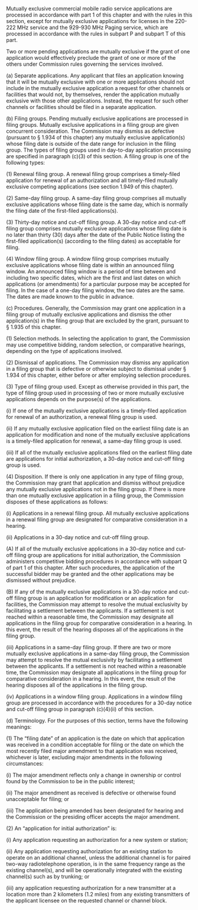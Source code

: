 Mutually exclusive commercial mobile radio service applications are processed in accordance with part 1 of this chapter and with the rules in this section, except for mutually exclusive applications for licenses in the 220-222 MHz service and the 929-930 MHz Paging service, which are processed in accordance with the rules in subpart P and subpart T of this part.

Two or more pending applications are mutually exclusive if the grant of one application would effectively preclude the grant of one or more of the others under Commission rules governing the services involved.

(a) Separate applications. Any applicant that files an application knowing that it will be mutually exclusive with one or more applications should not include in the mutually exclusive application a request for other channels or facilities that would not, by themselves, render the application mutually exclusive with those other applications. Instead, the request for such other channels or facilities should be filed in a separate application.

(b) Filing groups. Pending mutually exclusive applications are processed in filing groups. Mutually exclusive applications in a filing group are given concurrent consideration. The Commission may dismiss as defective (pursuant to § 1.934 of this chapter) any mutually exclusive application(s) whose filing date is outside of the date range for inclusion in the filing group. The types of filing groups used in day-to-day application processing are specified in paragraph (c)(3) of this section. A filing group is one of the following types:

(1) Renewal filing group. A renewal filing group comprises a timely-filed application for renewal of an authorization and all timely-filed mutually exclusive competing applications (see section 1.949 of this chapter).

(2) Same-day filing group. A same-day filing group comprises all mutually exclusive applications whose filing date is the same day, which is normally the filing date of the first-filed applications(s).

(3) Thirty-day notice and cut-off filing group. A 30-day notice and cut-off filing group comprises mutually exclusive applications whose filing date is no later than thirty (30) days after the date of the Public Notice listing the first-filed application(s) (according to the filing dates) as acceptable for filing.

(4) Window filing group. A window filing group comprises mutually exclusive applications whose filing date is within an announced filing window. An announced filing window is a period of time between and including two specific dates, which are the first and last dates on which applications (or amendments) for a particular purpose may be accepted for filing. In the case of a one-day filing window, the two dates are the same. The dates are made known to the public in advance.

(c) Procedures. Generally, the Commission may grant one application in a filing group of mutually exclusive applications and dismiss the other application(s) in the filing group that are excluded by the grant, pursuant to § 1.935 of this chapter.

(1) Selection methods. In selecting the application to grant, the Commission may use competitive bidding, random selection, or comparative hearings, depending on the type of applications involved.

(2) Dismissal of applications. The Commission may dismiss any application in a filing group that is defective or otherwise subject to dismissal under § 1.934 of this chapter, either before or after employing selection procedures.

(3) Type of filing group used. Except as otherwise provided in this part, the type of filing group used in processing of two or more mutually exclusive applications depends on the purpose(s) of the applications.

(i) If one of the mutually exclusive applications is a timely-filed application for renewal of an authorization, a renewal filing group is used.

(ii) If any mutually exclusive application filed on the earliest filing date is an application for modification and none of the mutually exclusive applications is a timely-filed application for renewal, a same-day filing group is used.

(iii) If all of the mutually exclusive applications filed on the earliest filing date are applications for initial authorization, a 30-day notice and cut-off filing group is used.

(4) Disposition. If there is only one application in any type of filing group, the Commission may grant that application and dismiss without prejudice any mutually exclusive applications not in the filing group. If there is more than one mutually exclusive application in a filing group, the Commission disposes of these applications as follows:

(i) Applications in a renewal filing group. All mutually exclusive applications in a renewal filing group are designated for comparative consideration in a hearing.

(ii) Applications in a 30-day notice and cut-off filing group.

(A) If all of the mutually exclusive applications in a 30-day notice and cut-off filing group are applications for initial authorization, the Commission administers competitive bidding procedures in accordance with subpart Q of part 1 of this chapter. After such procedures, the application of the successful bidder may be granted and the other applications may be dismissed without prejudice.

(B) If any of the mutually exclusive applications in a 30-day notice and cut-off filing group is an application for modification or an application for facilities, the Commission may attempt to resolve the mutual exclusivity by facilitating a settlement between the applicants. If a settlement is not reached within a reasonable time, the Commission may designate all applications in the filing group for comparative consideration in a hearing. In this event, the result of the hearing disposes all of the applications in the filing group.

(iii) Applications in a same-day filing group. If there are two or more mutually exclusive applications in a same-day filing group, the Commission may attempt to resolve the mutual exclusivity by facilitating a settlement between the applicants. If a settlement is not reached within a reasonable time, the Commission may designate all applications in the filing group for comparative consideration in a hearing. In this event, the result of the hearing disposes all of the applications in the filing group.

(iv) Applications in a window filing group. Applications in a window filing group are processed in accordance with the procedures for a 30-day notice and cut-off filing group in paragraph (c)(4)(ii) of this section.

(d) Terminology. For the purposes of this section, terms have the following meanings:

(1) The “filing date” of an application is the date on which that application was received in a condition acceptable for filing or the date on which the most recently filed major amendment to that application was received, whichever is later, excluding major amendments in the following circumstances:

(i) The major amendment reflects only a change in ownership or control found by the Commission to be in the public interest;

(ii) The major amendment as received is defective or otherwise found unacceptable for filing; or

(iii) The application being amended has been designated for hearing and the Commission or the presiding officer accepts the major amendment.

(2) An “application for initial authorization” is:

(i) Any application requesting an authorization for a new system or station;

(ii) Any application requesting authorization for an existing station to operate on an additional channel, unless the additional channel is for paired two-way radiotelephone operation, is in the same frequency range as the existing channel(s), and will be operationally integrated with the existing channel(s) such as by trunking; or

(iii) any application requesting authorization for a new transmitter at a location more than 2 kilometers (1.2 miles) from any existing transmitters of the applicant licensee on the requested channel or channel block.

